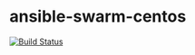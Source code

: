 # ansible-swarm-centos

[![Build Status](https://www.travis-ci.com/emanuelelevo/ansible-swarm-centos.svg?branch=main)](https://www.travis-ci.com/emanuelelevo/ansible-swarm-centos)
